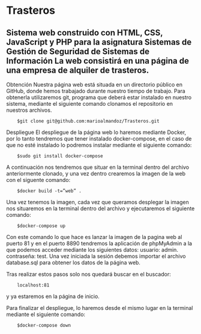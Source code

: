 # Trasteros
Sistema web construido con HTML, CSS, JavaScript y PHP para la asignatura Sistemas de Gestión de Seguridad de Sistemas de Información
La web consistirá en una página de una empresa de alquiler de trasteros.
---
Obtención
Nuestra página web está situada en un directorio público en GitHub, donde hemos trabajado durante nuestro tiempo de trabajo. Para obtenerla utilizaremos git, programa que deberá estar instalado en nuestro sistema, mediante el siguiente comando clonamos el repositorio en nuestros archivos.
~~~
	$git clone git@github.com:marioalmandoz/Trasteros.git
~~~
Despliegue
	El despliegue de la página web lo haremos mediante Docker, por lo tanto tendremos que tener instalado docker-compose, en el caso de que no esté instalado lo podremos instalar mediante el siguiente comando: 
~~~
	$sudo git install docker-compose
~~~
A continuación nos tendremos que situar en la terminal dentro del archivo anteriormente clonado, y una vez dentro crearemos la imagen de la web con el siguente comando:
~~~
	$docker build -t=”web” .
~~~
Una vez tenemos la imagen, cada vez que queramos desplegar la imagen nos situaremos en la terminal dentro del archivo y ejecutaremos el siguiente comando:
~~~
	$docker-compose up
~~~
Con este comando lo que hace es lanzar la imagen de la pagina web al puerto 81 y en el puerto 8890 tendremos la aplicación de phpMyAdmin  a la que podemos acceder mediante los siguientes datos: 
usuario: admin.
contraseña: test.
Una vez iniciada la sesión debemos importar el archivo database.sql para obtener los datos de la página web. 

Tras realizar estos pasos solo nos quedará buscar en el buscador:
~~~
	localhost:81
~~~
y ya estaremos en la página de inicio.

Para finalizar el despliegue, lo haremos desde el mismo lugar en la terminal mediante el siguiente comando:
~~~
	$docker-compose down
~~~
